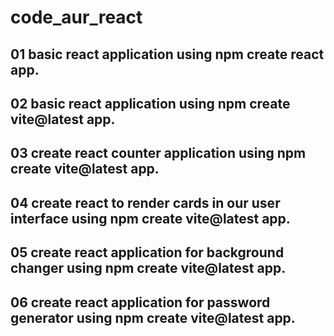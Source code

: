 # code_aur_react

## 01 basic react application using npm create react app.
## 02 basic react application using npm create vite@latest app.

## 03 create react counter application using npm create vite@latest app.

## 04 create react to render cards in our user interface using npm create vite@latest app.

## 05 create react application for background changer using npm create vite@latest app.

## 06 create react application for password generator using npm create vite@latest app.


